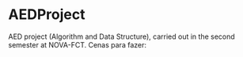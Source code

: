 # AEDProject
 AED project (Algorithm and Data Structure), carried out in the second semester at NOVA-FCT.
Cenas para fazer:
